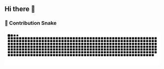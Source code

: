 ## Hi there 👋


### 🐍 Contribution Snake
![snake gif](https://raw.githubusercontent.com/salesp07/salesp07/output/github-contribution-grid-snake.svg)
